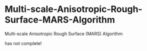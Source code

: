 # Multi-scale-Anisotropic-Rough-Surface-MARS-Algorithm
Multi-scale Anisotropic Rough Surface (MARS) Algorithm

has not complete!